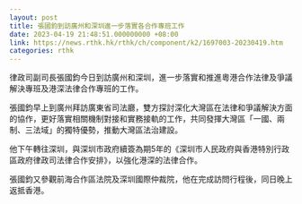 ```yaml
---
layout: post
title: 張國鈞到訪廣州和深圳進一步落實各合作專班工作
date: 2023-04-19 21:48:51.000000000 +08:00
link: https://news.rthk.hk/rthk/ch/component/k2/1697003-20230419.htm
categories: rthk
---
```


律政司副司長張國鈞今日到訪廣州和深圳，進一步落實和推進粵港合作法律及爭議解決專班及港深法律合作專班的工作。

張國鈞早上到廣州拜訪廣東省司法廳，雙方探討深化大灣區在法律和爭議解決方面的協作，更好落實相關機制對接和實務接軌的工作，共同發揮大灣區「一國、兩制、三法域」的獨特優勢，推動大灣區法治建設。

他下午轉往深圳，與深圳市政府續簽為期5年的《深圳市人民政府與香港特別行政區政府律政司法律合作安排》，以強化港深的法律合作。

張國鈞又參觀前海合作區法院及深圳國際仲裁院，他在完成訪問行程後，同日晚上返抵香港。
